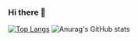 ### Hi there 👋

[![Top Langs](https://github-readme-stats.vercel.app/api/top-langs/?username=brandon121j)](https://github.com/anuraghazra/github-readme-stats)
![Anurag's GitHub stats](https://github-readme-stats.vercel.app/api?username=brandon121j&show_icons=true&theme=radical)

<!--
**brandon121j/brandon121j** is a ✨ _special_ ✨ repository because its `README.md` (this file) appears on your GitHub profile.

Here are some ideas to get you started:

- 🔭 I’m currently working on ...
- 🌱 I’m currently learning ...
- 👯 I’m looking to collaborate on ...
- 🤔 I’m looking for help with ...
- 💬 Ask me about ...
- 📫 How to reach me: ...
- 😄 Pronouns: ...
- ⚡ Fun fact: ...
-->
